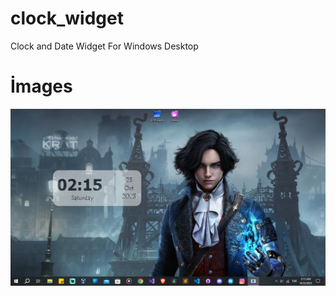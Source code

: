 # clock_widget
 Clock and Date Widget For Windows Desktop

# İmages

<img src="https://github.com/yasincanolcay/clock_widget/blob/main/Screenshot%20(299).png"/>
